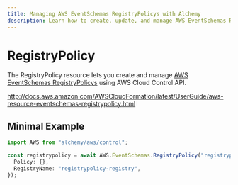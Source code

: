 ```yaml
---
title: Managing AWS EventSchemas RegistryPolicys with Alchemy
description: Learn how to create, update, and manage AWS EventSchemas RegistryPolicys using Alchemy Cloud Control.
---
```


# RegistryPolicy

The RegistryPolicy resource lets you create and manage [AWS EventSchemas RegistryPolicys](https://docs.aws.amazon.com/eventschemas/latest/userguide/) using AWS Cloud Control API.

http://docs.aws.amazon.com/AWSCloudFormation/latest/UserGuide/aws-resource-eventschemas-registrypolicy.html

## Minimal Example

```ts
import AWS from "alchemy/aws/control";

const registrypolicy = await AWS.EventSchemas.RegistryPolicy("registrypolicy-example", {
  Policy: {},
  RegistryName: "registrypolicy-registry",
});
```

